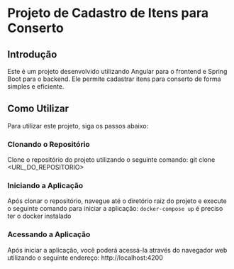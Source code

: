 # Projeto de Cadastro de Itens para Conserto

## Introdução
Este é um projeto desenvolvido utilizando Angular para o frontend e Spring Boot para o backend. Ele permite cadastrar itens para conserto de forma simples e eficiente.

## Como Utilizar
Para utilizar este projeto, siga os passos abaixo:

### Clonando o Repositório
Clone o repositório do projeto utilizando o seguinte comando:
git clone <URL_DO_REPOSITORIO>

### Iniciando a Aplicação
Após clonar o repositório, navegue até o diretório raiz do projeto e execute o seguinte comando para iniciar a aplicação:
`docker-compose up`
é preciso ter o docker instalado

### Acessando a Aplicação
Após iniciar a aplicação, você poderá acessá-la através do navegador web utilizando o seguinte endereço:
http://localhost:4200
